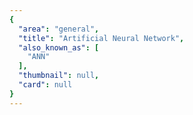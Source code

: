 ```yaml
---
{
  "area": "general",
  "title": "Artificial Neural Network",
  "also_known_as": [
    "ANN"
  ],
  "thumbnail": null,
  "card": null
}
---
```


